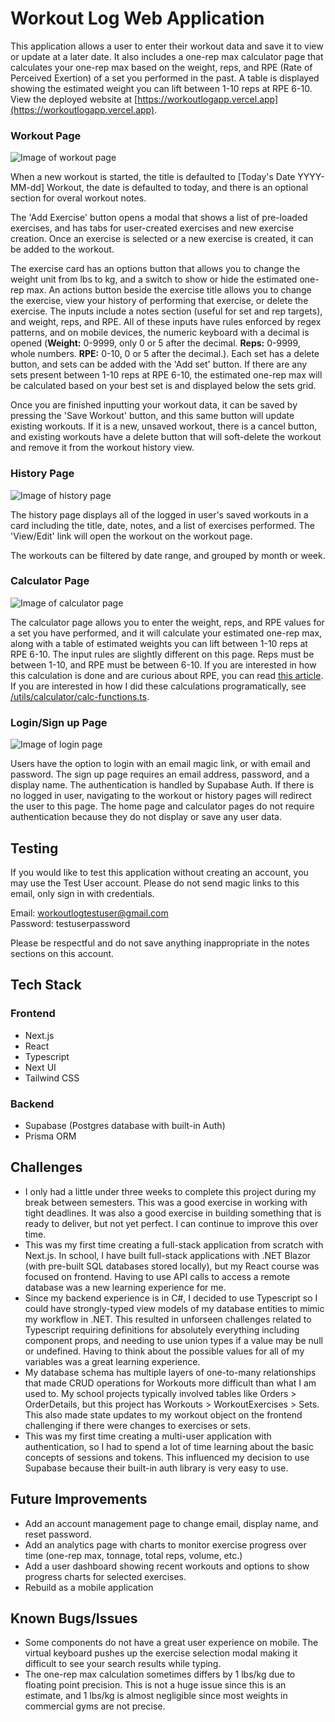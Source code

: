# Workout Log Web Application

This application allows a user to enter their workout data and save it to view or update at a later date. It also includes a one-rep max calculator page that calculates your one-rep max based on the weight, reps, and RPE (Rate of Perceived Exertion) of a set you performed in the past. A table is displayed showing the estimated weight you can lift between 1-10 reps at RPE 6-10. View the deployed website at [https://workoutlogapp.vercel.app](https://workoutlogapp.vercel.app).

### Workout Page

![Image of workout page](/public/img/workout_dark.webp)

When a new workout is started, the title is defaulted to \[Today's Date YYYY-MM-dd\] Workout, the date is defaulted to today, and there is an optional section for overal workout notes.

The 'Add Exercise' button opens a modal that shows a list of pre-loaded exercises, and has tabs for user-created exercises and new exercise creation. Once an exercise is selected or a new exercise is created, it can be added to the workout.

The exercise card has an options button that allows you to change the weight unit from lbs to kg, and a switch to show or hide the estimated one-rep max. An actions button beside the exercise title allows you to change the exercise, view your history of performing that exercise, or delete the exercise. The inputs include a notes section \(useful for set and rep targets\), and weight, reps, and RPE. All of these inputs have rules enforced by regex patterns, and on mobile devices, the numeric keyboard with a decimal is opened \(**Weight:** 0-9999, only 0 or 5 after the decimal. **Reps:** 0-9999, whole numbers. **RPE:** 0-10, 0 or 5 after the decimal.\). Each set has a delete button, and sets can be added with the 'Add set' button. If there are any sets present between 1-10 reps at RPE 6-10, the estimated one-rep max will be calculated based on your best set is and displayed below the sets grid.

Once you are finished inputting your workout data, it can be saved by pressing the 'Save Workout' button, and this same button will update existing workouts. If it is a new, unsaved workout, there is a cancel button, and existing workouts have a delete button that will soft-delete the workout and remove it from the workout history view.

### History Page

![Image of history page](/public/img/history_dark.webp)

The history page displays all of the logged in user's saved workouts in a card including the title, date, notes, and a list of exercises performed. The 'View/Edit' link will open the workout on the workout page.

The workouts can be filtered by date range, and grouped by month or week. 

### Calculator Page

![Image of calculator page](/public/img/calculator_dark.webp)

The calculator page allows you to enter the weight, reps, and RPE values for a set you have performed, and it will calculate your estimated one-rep max, along with a table of estimated weights you can lift between 1-10 reps at RPE 6-10. The input rules are slightly different on this page. Reps must be between 1-10, and RPE must be between 6-10. If you are interested in how this calculation is done and are curious about RPE, you can read [this article](https://fiftyonestrong.com/rpe/). If you are interested in how I did these calculations programatically, see [/utils/calculator/calc-functions.ts](/utils/calculator/calc-functions.ts).

### Login/Sign up Page

![Image of login page](/public/img/login.webp)

Users have the option to login with an email magic link, or with email and password. The sign up page requires an email address, password, and a display name. The authentication is handled by Supabase Auth. If there is no logged in user, navigating to the workout or history pages will redirect the user to this page. The home page and calculator pages do not require authentication because they do not display or save any user data.

## Testing

If you would like to test this application without creating an account, you may use the Test User account. Please do not send magic links to this email, only sign in with credentials.

Email: workoutlogtestuser@gmail.com
<br>
Password: testuserpassword

Please be respectful and do not save anything inappropriate in the notes sections on this account.

## Tech Stack

### Frontend

- Next.js
- React
- Typescript
- Next UI
- Tailwind CSS

### Backend

- Supabase \(Postgres database with built-in Auth\)
- Prisma ORM

## Challenges

- I only had a little under three weeks to complete this project during my break between semesters. This was a good exercise in working with tight deadlines. It was also a good exercise in building something that is ready to deliver, but not yet perfect. I can continue to improve this over time.
- This was my first time creating a full-stack application from scratch with Next.js. In school, I have built full-stack applications with .NET Blazor (with pre-built SQL databases stored locally), but my React course was focused on frontend. Having to use API calls to access a remote database was a new learning experience for me.
- Since my backend experience is in C#, I decided to use Typescript so I could have strongly-typed view models of my database entities to mimic my workflow in .NET. This resulted in unforseen challenges related to Typescript requiring definitions for absolutely everything including component props, and needing to use union types if a value may be null or undefined. Having to think about the possible values for all of my variables was a great learning experience.
- My database schema has multiple layers of one-to-many relationships that made CRUD operations for Workouts more difficult than what I am used to. My school projects typically involved tables like Orders > OrderDetails, but this project has Workouts > WorkoutExercises > Sets. This also made state updates to my workout object on the frontend challenging if there were changes to exercises or sets. 
- This was my first time creating a multi-user application with authentication, so I had to spend a lot of time learning about the basic concepts of sessions and tokens. This influenced my decision to use Supabase because their built-in auth library is very easy to use.

## Future Improvements

- Add an account management page to change email, display name, and reset password. 
- Add an analytics page with charts to monitor exercise progress over time (one-rep max, tonnage, total reps, volume, etc.)
- Add a user dashboard showing recent workouts and options to show progress charts for selected exercises.
- Rebuild as a mobile application

## Known Bugs/Issues

- Some components do not have a great user experience on mobile. The virtual keyboard pushes up the exercise selection modal making it difficult to see your search results while typing.
- The one-rep max calculation sometimes differs by 1 lbs/kg due to floating point precision. This is not a huge issue since this is an estimate, and 1 lbs/kg is almost negligible since most weights in commercial gyms are not precise. 